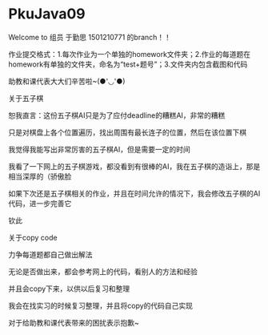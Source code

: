 # PkuJava09


<p> Welcome to 组员 于勤思 1501210771 的branch！！</p>
 
<p></p><p></p>
<p>作业提交格式：1.每次作业为一个单独的homework文件夹；2.作业的每道题在homework有单独的文件夹，命名为“test+题号”；3.文件夹内包含截图和代码</p>
<p>助教和课代表大大们辛苦啦~(●'◡'●)</p>
<p></p>
<p>关于五子棋</p>
<p>恕我直言：这份五子棋AI只是为了应付deadline的糟糕AI，非常的糟糕</p>
<p>只是对棋盘上各个位置遍历，找出周围有最长连子的位置，然后在该位置下棋</p>
<p>我觉得我能写出非常厉害的五子棋AI，但是需要一定的时间</p>
<p>我看了一下网上的五子棋游戏，都没看到有很棒的AI，我在五子棋的造诣上，那是相当深厚的（骄傲脸</p>
<p>如果下次还是五子棋相关的作业，并且在时间允许的情况下，我会修改五子棋的AI代码，进一步完善它</p>
<p>钦此</p>
<p></p>
<p>关于copy code</p>
<p></p>
<p>力争每道题都自己做出解法</p>
<p>无论是否做出来，都会参考网上的代码，看别人的方法和经验</p>
<p>并且会copy下来，以供以后复习和整理</p>
<p>我会在找实习的时候复习整理，并且将copy的代码自己实现</p>
<p>对于给助教和课代表带来的困扰表示抱歉~ </p>
